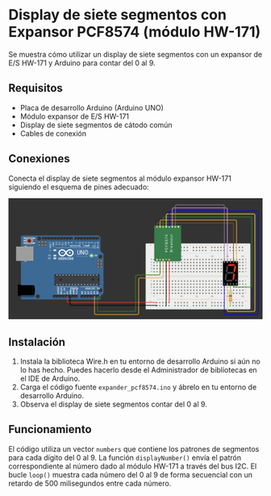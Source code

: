 # Display de siete segmentos con Expansor PCF8574 (módulo HW-171)

Se muestra cómo utilizar un display de siete segmentos con un expansor de E/S HW-171 y Arduino para contar del 0 al 9.

## Requisitos

- Placa de desarrollo Arduino (Arduino UNO)
- Módulo expansor de E/S HW-171
- Display de siete segmentos de cátodo común
- Cables de conexión

## Conexiones

Conecta el display de siete segmentos al módulo expansor HW-171 siguiendo el esquema de pines adecuado:

![conexiones expansor HW-171](../images/conexion_expander_pcf8574.png)

## Instalación

1. Instala la biblioteca Wire.h en tu entorno de desarrollo Arduino si aún no lo has hecho. Puedes hacerlo desde el Administrador de bibliotecas en el IDE de Arduino.
2. Carga el código fuente `expander_pcf8574.ino` y ábrelo en tu entorno de desarrollo Arduino.
3. Observa el display de siete segmentos contar del 0 al 9.

## Funcionamiento

El código utiliza un vector `numbers` que contiene los patrones de segmentos para cada dígito del 0 al 9. La función `displayNumber()` envía el patrón correspondiente al número dado al módulo HW-171 a través del bus I2C. El bucle `loop()` muestra cada número del 0 al 9 de forma secuencial con un retardo de 500 milisegundos entre cada número.
